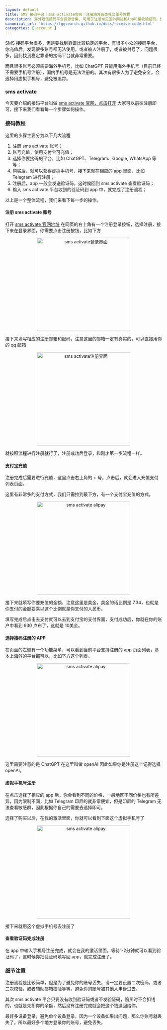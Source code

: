 ```yaml
---
layout: default
title: SMS 接码平台｜sms-activate官网｜注册海外各类社交账号教程
description: 海外短信接码平台资源合集, 可用于注册常见国外网站和App和接收验证码，比如sms-activate注册telegram，sms activate chatgpt，Google, WhatsApp， Amazon，Facebook， Instagram，Tinder，Twitter等。
canonical_url: 'https://tggsearch.github.io/docs/receive-code.html'
categories: [ account ]
---
```

SMS 接码平台很多，但是要找到靠谱比较稳定的平台，有很多小众的接码平台，你充值后。发现很多账号都无法使用，或者被人注册了，或者被封号了，问题很多。因此找到稳定靠谱的接码平台就非常重要。

而且很多账号必须需要海外手机号，比如 ChatGPT 只能用海外手机号（目前已经不需要手机号注册），国内手机号是无法注册的。其次有很多人为了避免安全，会选择用虚拟手机号，避免被追踪。
### sms activate
今天要介绍的接码平台叫做 [sms activate 官网，点击打开](./302.html?target=https://sms-activate.org/?ref=2821105) 大家可以前往注册即可，接下来我们看看每一个步骤如何操作。

### 接码教程
这里的步骤主要分为以下几大流程

1. 注册 sms activate 账号；
2. 账号充值，使用支付宝可充值；
3. 选择你要接码的平台，比如 ChatGPT、Telegram、Google, WhatsApp 等等；
4. 购买后，就可以获得虚拟手机号，接下来就在相应的 app 里面，比如 Telegram 进行注册；
5. 注册后，app 一般会发送验证码，这时候回到 sms activate 查看验证码；
6. 输入 sms activate 平台收到的验证码到 app 中，就完成了注册流程；

以上是一个整体流程，我们来看下每一步的操作。

#### 注册 sms activate 账号
打开  [sms activate 官网地址](./302.html?target=https://sms-activate.org/?ref=2821105) 
在网页的右上角有一个注册登录按钮，选择注册，接下来在登录界面，你需要点击注册按钮，比如下方

<div align=center>
    <img alt="sms activate登录界面" src="https://cdn.jsdelivr.net/gh/tggsearch/tggSearch.github.io/assets/img/receiver-code-register.webp" height=300px/>
</div>

接下来填写相应的注册邮箱和密码，注意这里的邮箱一定有真实的，可以直接用你的 qq 邮箱

<div align=center>
    <img alt="sms activate注册界面" src="https://cdn.jsdelivr.net/gh/tggsearch/tggSearch.github.io/assets/img/receiver-code-form.webp" height=300px/>
</div>

就按照流程进行注册就行了，注册成功后登录，和刚才第一步流程一样。

#### 支付宝充值
注册完成后需要进行充值，这里点击右上角的 + 号，点击后，就会进入充值支付列表页面。

这里有非常多的支付方式，我们只需拉到最下方，有一个支付宝充值的方式。

<div align=center>
    <img alt="sms activate alipay" src="https://cdn.jsdelivr.net/gh/tggsearch/tggSearch.github.io/assets/img/receiver-code-alipay.webp" height=300px/>
</div>

接下来就填写你要充值的金额，注意这里是美金，美金的话比例是 7.34，也就是你支付的金额要乘以这个比例就是你支付的人民币。

填写完成后点击去支付就可以去到支付宝的支付界面，支付成功后，你就在你的账户中看到 930 卢布了，这就是 10美金。

#### 选择接码注册的 APP
在页面的左侧有一个功能菜单，可以看到当前平台支持注册的 app 页面列表，基本上海外的平台都可以，比如下方这个列表。

<div align=center>
    <img alt="sms activate alipay" src="https://cdn.jsdelivr.net/gh/tggsearch/tggSearch.github.io/assets/img/receiver-code-app.webp" height=300px/>
</div>

这里需要注意的是 ChatGPT 在这里叫做 openAI 因此如果你是注册这个记得选择 openAI。

#### 虚拟手机号注册
在点击选择了相应的 app 后，你会看到不同的价格，一般地区不同价格也有所差异，因为限制不同，比如 Telegram 印尼的就非常便宜，但是印尼的 Telegram 无法查看敏感群，因此根据你自己的需要去选择即可。

选择了购买以后，在我的激活里面，你就可以看到下面这个虚拟手机号了

<div align=center>
    <img alt="sms activate alipay" src="https://cdn.jsdelivr.net/gh/tggsearch/tggSearch.github.io/assets/img/receiver-code-sms.webp" height=300px/>
</div>

接下来就用这个虚拟手机号去注册了

#### 查看验证码完成注册
在 app 中输入手机号注册完成，就会在我的激活里面，等待1-2分钟就可以看到验证码了，这时候你把验证码填写回 app，就完成注册了。

### 细节注意
注册流程是比较简单，但是为了避免你的账号丢失，请一定要设置二次密码，或者二次校验，或者辅助邮箱校验等等，避免你的账号被其他人申诉过去。

其次 sms activate 平台只要没有收到验证码或者不发验证码，购买时不会扣钱的，也就是先扣你的余额，然后没有注册完成就会把这个钱退回给你。

最好多设备登录，避免单个设备登录，因为一个设备如果出问题，那么你账号就丢失了。所以最好多个地方登录你的账号，避免丢失。